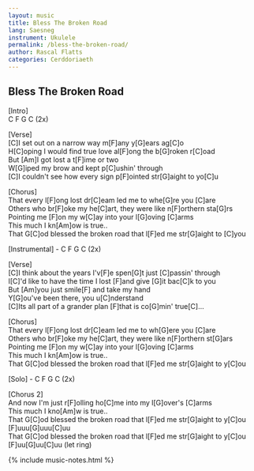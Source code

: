 ```yaml
---
layout: music
title: Bless The Broken Road
lang: Saesneg
instrument: Ukulele
permalink: /bless-the-broken-road/
author: Rascal Flatts
categories: Cerddoriaeth
---
```

## Bless The Broken Road

[Intro]  
C F G C (2x)  
  
[Verse]  
[C]I set out on a narrow way m[F]any y[G]ears ag[C]o  
H[C]oping I would find true love al[F]ong the b[G]roken r[C]oad  
But [Am]I got lost a t[F]ime or two  
W[G]iped my brow and kept p[C]ushin' through  
[C]I couldn't see how every sign p[F]ointed str[G]aight to yo[C]u  
  
[Chorus]  
That every l[F]ong lost dr[C]eam led me to whe[G]re you [C]are  
Others who br[F]oke my he[C]art, they were like n[F]orthern sta[G]rs  
Pointing me [F]on my w[C]ay into your l[G]oving [C]arms  
This much I kn[Am]ow is true..  
That G[C]od blessed the broken road that l[F]ed me str[G]aight to [C]you  
  
[Instrumental] - C F G C (2x)  
  
[Verse]  
[C]I think about the years I'v[F]e spen[G]t just [C]passin' through  
I[C]'d like to have the time I lost [F]and give [G]it bac[C]k to you  
But [Am]you just smile[F] and take my hand  
Y[G]ou've been there, you u[C]nderstand  
[C]Its all part of a grander plan [F]that is co[G]min' true[C]...  
  
[Chorus]  
That every l[F]ong lost dr[C]eam led me to wh[G]ere you [C]are  
Others who br[F]oke my he[C]art, they were like n[F]orthern st[G]ars  
Pointing me [F]on my w[C]ay into your l[G]oving [C]arms  
This much I kn[Am]ow is true..  
That G[C]od blessed the broken road that l[F]ed me str[G]aight to y[C]ou  
  
[Solo] - C F G C (2x)  
  
[Chorus 2]  
And now I'm just r[F]olling ho[C]me into my l[G]over's [C]arms  
This much I kno[Am]w is true..  
That G[C]od blessed the broken road that l[F]ed me str[G]aight to y[C]ou [F]uuu[G]uuu[C]uu  
That G[C]od blessed the broken road that l[F]ed me str[G]aight to y[C]ou [F]uu[G]uu[C]uu (let ring)  

{% include music-notes.html %}